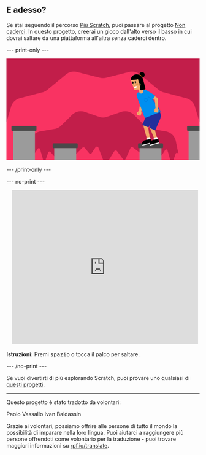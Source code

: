 ## E adesso?

Se stai seguendo il percorso [Più Scratch](https://projects.raspberrypi.org/it-IT/raspberrypi/more-scratch), puoi passare al progetto [Non caderci](https://projects.raspberrypi.org/it-IT/projects/dont-fall-in). In questo progetto, creerai un gioco dall'alto verso il basso in cui dovrai saltare da una piattaforma all'altra senza caderci dentro.

--- print-only ---

![Progetto Non caderci](images/dont-fall-in-project.png)

--- /print-only ---

--- no-print ---

<div class="scratch-preview" style="margin-left: 15px;">
  <iframe allowtransparency="true" width="485" height="402" src="https://scratch.mit.edu/projects/embed/525202210/?autostart=false" frameborder="0"></iframe>
</div>

**Istruzioni:** Premi <kbd>spazio</kbd> o tocca il palco per saltare.

--- /no-print ---

Se vuoi divertirti di più esplorando Scratch, puoi provare uno qualsiasi di [questi progetti](https://projects.raspberrypi.org/it-IT/projects?software%5B%5D=scratch&curriculum%5B%5D=%201).

***

Questo progetto è stato tradotto da volontari:

Paolo Vassallo
Ivan Baldassin

Grazie ai volontari, possiamo offrire alle persone di tutto il mondo la possibilità di imparare nella loro lingua. Puoi aiutarci a raggiungere più persone offrendoti come volontario per la traduzione - puoi trovare maggiori informazioni su [rpf.io/translate](https://rpf.io/translate).
